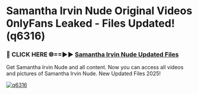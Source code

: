 # Samantha Irvin Nude Original Videos 0nlyFans Leaked - Files Updated! (q6316)

<h3>🔴 CLICK HERE 🌐==►► <a href="https://tinyurl.com/yrmya6cz" rel="nofollow">Samantha Irvin Nude Updated Files</a></h3>

Get Samantha Irvin Nude and all content. Now you can access all videos and pictures of Samantha Irvin Nude. New Updated Files 2025!

[![q6316](https://i.imgur.com/FMdXYCs.gif)](https://tinyurl.com/yrmya6cz)
